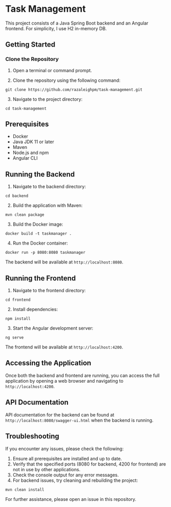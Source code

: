 # Task Management

This project consists of a Java Spring Boot backend and an Angular frontend. For simplicity, I use H2 in-memory DB.

## Getting Started

### Clone the Repository

1. Open a terminal or command prompt.

2. Clone the repository using the following command:
```
git clone https://github.com/razaleighpm/task-management.git
```

3. Navigate to the project directory:
```
cd task-management
```

## Prerequisites

- Docker
- Java JDK 11 or later
- Maven
- Node.js and npm
- Angular CLI

## Running the Backend

1. Navigate to the backend directory:
```
cd backend
```

2. Build the application with Maven:
```
mvn clean package
```

3. Build the Docker image:
```
docker build -t taskmanager .
```

4. Run the Docker container:
```
docker run -p 8080:8080 taskmanager
```

The backend will be available at `http://localhost:8080`.

## Running the Frontend

1. Navigate to the frontend directory:
```
cd frontend
```

2. Install dependencies:
```
npm install
```

3. Start the Angular development server:
```
ng serve
```

The frontend will be available at `http://localhost:4200`.

## Accessing the Application

Once both the backend and frontend are running, you can access the full application by opening a web browser and navigating to `http://localhost:4200`.

## API Documentation

API documentation for the backend can be found at `http://localhost:8080/swagger-ui.html` when the backend is running.

## Troubleshooting

If you encounter any issues, please check the following:

1. Ensure all prerequisites are installed and up to date.
2. Verify that the specified ports (8080 for backend, 4200 for frontend) are not in use by other applications.
3. Check the console output for any error messages.
4. For backend issues, try cleaning and rebuilding the project:
```
mvn clean install
```

For further assistance, please open an issue in this repository.